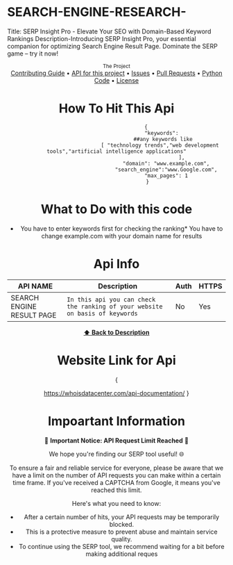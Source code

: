 # SEARCH-ENGINE-RESEARCH-
Title: SERP Insight Pro - Elevate Your SEO with Domain-Based Keyword Rankings Description-Introducing SERP Insight Pro, your essential companion for optimizing Search Engine Result Page. Dominate the SERP game – try it now!


<div align="center">
    <sub>The Project</sub>
    <br />
    <a href="CONTRIBUTING.md">Contributing Guide</a> •
    <a href="API for this project">API for this project</a> •
    <a href="https://github.com/public-apis/public-apis/issues">Issues</a> •
    <a href="https://github.com/public-apis/public-apis/pulls">Pull Requests</a> •
    <a href="https://github.com/public-apis/public-apis/pulls">Python Code</a> •
    <a href="LICENSE">License</a>
    

<br />

# How To Hit This Api 

                       {
                                  "keywords": 
                                  ##any keywords like
                                [ "technology trends","web development tools","artificial intelligence applications"
                                              ],
                                    "domain": "www.example.com",
                                    "search_engine":"www.Google.com",
                                    "max_pages": 1
                        }
# What to Do with this code
* You have to enter keywords first for checking the ranking* You have to change example.com with your domain name for results

# Api Info
API NAME                   | Description                                                                  | Auth | HTTPS|
|--------------------------|------------------------------------------------------------------------------|------|------|
| SEARCH ENGINE RESULT PAGE| `In this api you can check the ranking of your website on basis of keywords` | No   | Yes  |




**[⬆ Back to Description](#Description)**

# Website Link for Api
{

https://whoisdatacenter.com/api-documentation/
}
# Impoartant Information

🚨 **Important Notice: API Request Limit Reached** 🚨

We hope you're finding our SERP tool useful! 🌐

To ensure a fair and reliable service for everyone, please be aware that we have a limit on the number of API requests you can make within a certain time frame. If you've received a CAPTCHA from Google, it means you've reached this limit.

Here's what you need to know:
- After a certain number of hits, your API requests may be temporarily blocked.
- This is a protective measure to prevent abuse and maintain service quality.
- To continue using the SERP tool, we recommend waiting for a bit before making additional reques
